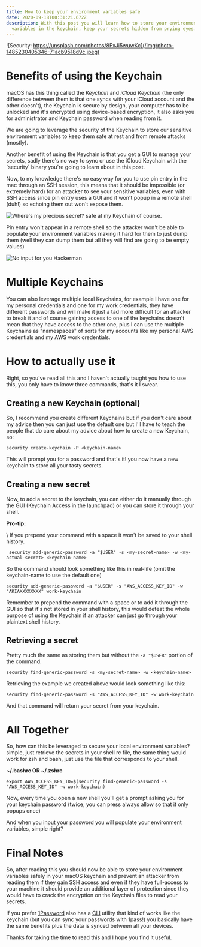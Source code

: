 ```yaml
---
title: How to keep your environment variables safe
date: 2020-09-18T00:31:21.672Z
description: With this post you will learn how to store your environment
  variables in the keychain, keep your secrets hidden from prying eyes.
---
```



![Security: https://unsplash.com/photos/8FxJi5wuwKc](/img/photo-1485230405346-71acb9518d9c.jpeg)

# Benefits of using the Keychain

macOS has this thing called the *Keychain* and *iCloud Keychain* (the only difference between them is that one syncs with your iCloud account and the other doesn't), the Keychain is secure by design, your computer has to be unlocked and it's encrypted using device-based encryption, it also asks you for administrator and Keychain password when reading from it.

We are going to leverage the security of the Keychain to store our sensitive environment variables to keep them safe at rest and from remote attacks (mostly).

Another benefit of using the Keychain is that you get a GUI to manage your secrets, sadly there's no way to sync or use the iCloud Keychain with the \`security\` binary you're going to learn about in this post.

Now, to my knowledge there's no easy way for you to use pin entry in the mac through an SSH session, this means that it should be impossible (or extremely hard) for an attacker to see your sensitive variables, even with SSH access since pin entry uses a GUI and it won't popup in a remote shell (duh!) so echoing them out won't expose them.

![](/img/security-ftw.jpg "Where's my precious secret? safe at my Keychain of course.")

Pin entry won't appear in a remote shell so the attacker won't be able to populate your environment variables making it hard for them to just dump them (well they can dump them but all they will find are going to be empty values)

![](/img/pinentry.jpg "No input for you Hackerman")

# Multiple Keychains

You can also leverage multiple local Keychains, for example I have one for my personal credentials and one for my work credentials, they have different passwords and will make it just a tad more difficult for an attacker to break it and of course gaining access to one of the keychains doesn't mean that they have access to the other one, plus I can use the multiple Keychains as "namespaces" of sorts for my accounts like my personal AWS credentials and my AWS work credentials. 

# How to actually use it

Right, so you've read all this and I haven't actually taught you how to use this, you only have to know three commands, that's it I swear.

## Creating a new Keychain (optional)

So, I recommend you create different Keychains but if you don't care about my advice then you can just use the default one but I'll have to teach the people that do care about my advice about how to create a new Keychain, so:

```shell
security create-keychain -P <keychain-name>
```

This will prompt you for a password and that's it! you now have a new keychain to store all your tasty secrets.

## Creating a new secret

Now, to add a secret to the keychain, you can either do it manually through the GUI (Keychain Access in the launchpad) or you can store it through your shell.

**Pro-tip:**

\    If you prepend your command with a space it won't be saved to your shell history.

```shell
 security add-generic-password -a "$USER" -s <my-secret-name> -w <my-actual-secret> <keychain-name>
```

So the command should look something like this in real-life (omit the keychain-name to use the default one)

`security add-generic-password -a "$USER" -s "AWS_ACCESS_KEY_ID" -w "AKIAXXXXXXXX" work-keychain`

Remember to prepend the command with a space or to add it through the GUI so that it's not stored in your shell history, this would defeat the whole purpose of using the Keychain if an attacker can just go through your plaintext shell history.

## Retrieving a secret

Pretty much the same as storing them but without the `-a "$USER"` portion of the command.

```shell
security find-generic-password -s <my-secret-name> -w <keychain-name>
```

Retrieving the example we created above would look something like this:

`security find-generic-password -s "AWS_ACCESS_KEY_ID" -w work-keychain`

And that command will return your secret from your keychain.

# All Together

So, how can this be leveraged to secure your local environment variables? simple, just retrieve the secrets in your shell rc file, the same thing would work for zsh and bash, just use the file that corresponds to your shell.

**\~/.bashrc OR \~/.zshrc**

```shell
export AWS_ACCESS_KEY_ID=$(security find-generic-password -s "AWS_ACCESS_KEY_ID" -w work-keychain)
```

Now, every time you open a new shell you'll get a prompt asking you for your keychain password (twice, you can press always allow so that it only popups once)

And when you input your password you will populate your environment variables, simple right?

# Final Notes

So, after reading this you should now be able to store your environment variables safely in your macOS keychain and prevent an attacker from reading them if they gain SSH access and even if they have full-access to your machine it should provide an additional layer of protection since they would have to crack the encryption on the Keychain files to read your secrets.

If you prefer [1Password](https://1password.com/) also has a [CLI](https://1password.com/downloads/command-line/) utility that kind of works like the keychain (but you can sync your passwords with 1pass!) you basically have the same benefits plus the data is synced between all your devices.

Thanks for taking the time to read this and I hope you find it useful.